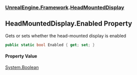 ### [UnrealEngine.Framework](./UnrealEngine-Framework.md 'UnrealEngine.Framework').[HeadMountedDisplay](./HeadMountedDisplay.md 'UnrealEngine.Framework.HeadMountedDisplay')
## HeadMountedDisplay.Enabled Property
Gets or sets whether the head-mounted display is enabled  
```csharp
public static bool Enabled { get; set; }
```
#### Property Value
[System.Boolean](https://docs.microsoft.com/en-us/dotnet/api/System.Boolean 'System.Boolean')  
